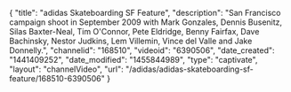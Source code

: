 {
    "title": "adidas Skateboarding SF Feature",
    "description": "San Francisco campaign shoot in September 2009 with Mark Gonzales, Dennis Busenitz, Silas Baxter-Neal, Tim O'Connor, Pete Eldridge, Benny Fairfax, Dave Bachinsky, Nestor Judkins, Lem Villemin, Vince del Valle and Jake Donnelly.",
    "channelid": "168510",
    "videoid": "6390506",
    "date_created": "1441409252",
    "date_modified": "1455844989",
    "type": "captivate",
    "layout": "channelVideo",
    "url": "\/adidas\/adidas-skateboarding-sf-feature\/168510-6390506"
}